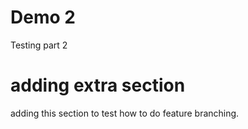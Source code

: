 # Demo 2
Testing part 2

# adding extra section
adding this section to test how to do feature branching.